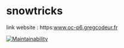 # snowtricks

link website : https:www.oc-p6.gregcodeur.fr

[![Maintainability](https://api.codeclimate.com/v1/badges/c202c5c6ae177a52c923/maintainability)](https://codeclimate.com/github/graboiide/snowtricks/maintainability)
